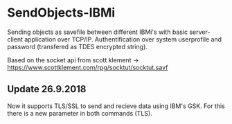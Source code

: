 # SendObjects-IBMi

Sending objects as savefile between different IBMi's with basic server-client application over TCP/IP.
Authentification over system userprofile and password (transfered as TDES encrypted string).


Based on the socket api from scott klement
 -> https://www.scottklement.com/rpg/socktut/socktut.savf

## Update 26.9.2018
Now it supports TLS/SSL to send and recieve data using IBM's GSK.
For this there is a new parameter in both commands (TLS).
